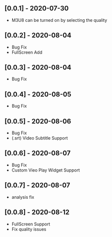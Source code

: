 ## [0.0.1] - 2020-07-30

* M3U8 can be turned on by selecting the quality

## [0.0.2] - 2020-08-04

* Bug Fix
* FullScreen Add

## [0.0.3] - 2020-08-04

* Bug Fix

## [0.0.4] - 2020-08-05

* Bug Fix

## [0.0.5] - 2020-08-06

* Bug Fix
* (.srt) Video Subtitle Support

## [0.0.6] - 2020-08-07

* Bug Fix
* Custom Vieo Play Widget Support

## [0.0.7] - 2020-08-07

* analysis fix

## [0.0.8] - 2020-08-12

* FullScreen Support
* Fix quality issues
